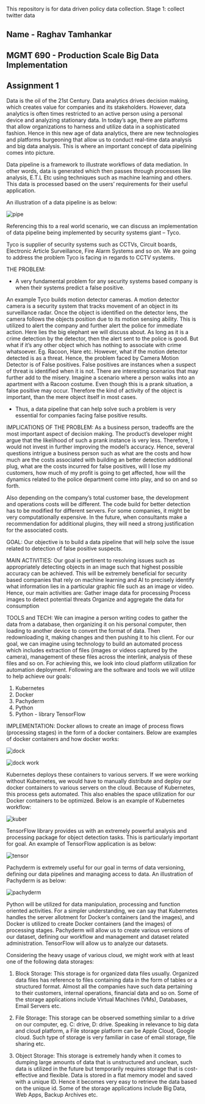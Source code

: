 This repository is for data driven policy data collection.
Stage 1: collect twitter data

## Name - Raghav Tamhankar
## MGMT 690 - Production Scale Big Data Implementation
## Assignment 1

Data is the oil of the 21st Century. Data analytics drives decision making, which creates value for companies and its stakeholders. However, data analytics is often times restricted to an active person using a personal device and analyzing stationary data. In today’s age, there are platforms that allow organizations to harness and utilize data in a sophisticated fashion. Hence in this new age of data analytics, there are new technologies and platforms burgeoning that allow us to conduct real-time data analysis and big data analysis. This is where an important concept of data pipelining comes into picture.

Data pipeline is a framework to illustrate workflows of data mediation. In other words, data is generated which then passes through processes like analysis, E.T.L Etc using techniques such as machine learning and others. This data is processed based on the users’ requirements for their useful application.

An illustration of a data pipeline is as below:

![pipe](https://user-images.githubusercontent.com/31287687/32167556-91ab60b8-bd3f-11e7-9f16-b188f6dbfc00.jpg)


Referencing this to a real world scenario, we can discuss an implementation of data pipeline being implemented by security systems giant – Tyco.

Tyco is supplier of security systems such as CCTVs, Circuit boards, Electronic Article Surveillance, Fire Alarm Systems and so on. We are going to address the problem Tyco is facing in regards to CCTV systems.



THE PROBLEM:
-	A very fundamental problem for any security systems based company is when their systems predict a false positive.

An example
Tyco builds motion detector cameras. A motion detector camera is a security system that tracks movement of an object in its surveillance radar. Once the object is identified on the detector lens, the camera follows the objects position due to its motion sensing ability. This is utilized to alert the company and further alert the police for immediate action. Here lies the big elephant we will discuss about.
As long as it is a crime detection by the detector, then the alert sent to the police is good. But what if it’s any other object which has nothing to associate with crime whatsoever. Eg. Racoon, Hare etc. However, what if the motion detector detected is as a threat. Hence, the problem faced by Camera Motion Detector is of False positives. False positives are instances when a suspect of threat is identified when it is not.
There are interesting scenarios that may further add to the misery. Imagine a scenario where a person walks into an apartment with a Racoon costume. Even though this is a prank situation, a false positive may occur. Therefore the kind of activity of the object is important, than the mere object itself in most cases.
-	Thus, a data pipeline that can help solve such a problem is very essential for companies facing false positive results.


IMPLICATIONS OF THE PROBLEM:
As a business person, tradeoffs are the most important aspect of decision making. The product’s developer might argue that the likelihood of such a prank instance is very less. Therefore, I would not invest in further improving the model’s accuracy. Hence, several questions intrigue a business person such as what are the costs and how much are the costs associated with building an better detection additional plug, what are the costs incurred for false positives, will I lose my customers, how much of my profit is going to get affected, how will the dynamics related to the police department come into play, and so on and so forth.

Also depending on the company’s total customer base, the development and operations costs will be different. The code build for better detection has to be modified for different servers. For some companies, it might be very computationally expensive. In the future, when consultants make a recommendation for additional plugins, they will need a strong justification for the associated costs.


GOAL:
Our objective is to build a data pipeline that will help solve the issue related to detection of false positive suspects.

MAIN ACTIVITIES:
Our goal is pertinent to resolving issues such as appropriately detecting objects in an image such that highest possible accuracy can be achieved. This will be extremely beneficial for security based companies that rely on machine learning and AI to precisely identify what information lies in a particular graphic file such as an image or video.
Hence, our main activities are:
Gather image data for processing
Process images to detect potential threats
Organize and aggregate the data for consumption


TOOLS and TECH:
We can imagine a person writing codes to gather the data from a database, then organizing it on his personal computer, then loading to another device to convert the format of data. Then redownloading it, making changes and then pushing it to his client.
For our goal, we can imagine using technology to build an automated process which includes extraction of files (images or videos captured by the camera), management of these files across the interlink, analysis of these files and so on. For achieving this, we look into cloud platform utilization for automation deployment. Following are the software and tools we will utilize to help achieve our goals:
1.	Kubernetes
2.	Docker
3.	Pachyderm
4.	Python
5.	Python -  library TensorFlow


IMPLEMENTATION:
Docker allows to create an image of process flows (processing stages) in the form of a docker containers. Below are examples of docker containers and how docker works:

![dock](https://user-images.githubusercontent.com/31287687/32167660-f5b557e4-bd3f-11e7-8a8b-bd7a39e07f7b.jpg)

![dock work](https://user-images.githubusercontent.com/31287687/32167690-0f2d14dc-bd40-11e7-90f4-b4949932a583.jpg)

Kubernetes deploys these containers to various servers. If we were working without Kubernetes, we would have to manually distribute and deploy our docker containers to various servers on the cloud. Because of Kubernetes, this process gets automated. This also enables the space utilization for our Docker containers to be optimized. Below is an example of Kubernetes workflow:

![kuber](https://user-images.githubusercontent.com/31287687/32167718-29cf1740-bd40-11e7-94cc-eb84d81b3a51.jpg)

TensorFlow library provides us with an extremely powerful analysis and processing package for object detection tasks. This is particularly important for goal. An example of TensorFlow application is as below:

![tensor](https://user-images.githubusercontent.com/31287687/32167760-565760ba-bd40-11e7-8c8c-d380419e8f89.jpg)

Pachyderm is extremely useful for our goal in terms of data versioning, defining our data pipelines and managing access to data. An illustration of Pachyderm is as below:

![pachyderm](https://user-images.githubusercontent.com/31287687/32167405-24ddb918-bd3f-11e7-9aa5-e78e1988615f.jpg)

Python will be utilized for data manipulation, processing and function oriented activities.
For a simpler understanding, we can say that Kubernetes handles the server allotment for Docker’s containers (and the images), and Docker is utilized to create Docker containers (and the images) of processing stages. Pachyderm will allow us to create various versions of our dataset, defining our workflow and management and dataset related administration. TensorFlow will allow us to analyze our datasets.

Considering the heavy usage of various cloud, we might work with at least one of the following data storages:

1) Block Storage:
This storage is for organized data files usually. Organized data files has reference to files containing data in the form of tables or a structured format. Almost all the companies have such data pertaining to their customers, internal operations, financial data and so on. Some of the storage applications include Virtual Machines (VMs), Databases, Email Servers etc.

2) File Storage:
This storage can be observed something similar to a drive on our computer, eg. C: drive, D: drive. Speaking in relevance to big data and cloud platform, a File storage platform can be Apple Cloud, Google cloud. Such type of storage is very familiar in case of email storage, file sharing etc.

3) Object Storage:
This storage is extremely handy when it comes to dumping large amounts of data that is unstructured and unclean, such data is utilized in the future but temporarily requires storage that is cost-effective and flexible. Data is stored in a flat memory model and saved with a unique ID. Hence it becomes very easy to retrieve the data based on the unique id. Some of the storage applications include Big Data, Web Apps, Backup Archives etc.










